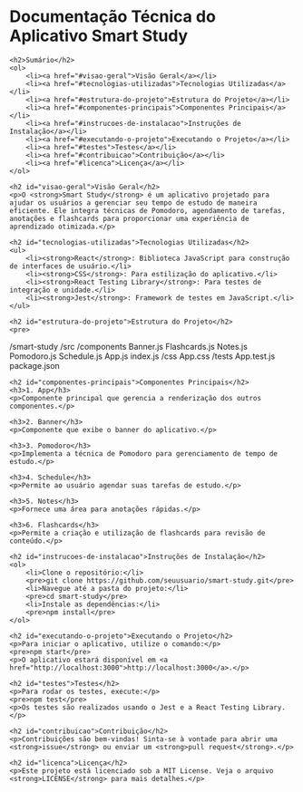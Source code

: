 <!DOCTYPE html>
<html lang="pt-BR">
<head>
    <meta charset="UTF-8">
    <meta name="viewport" content="width=device-width, initial-scale=1.0">
</head>
<body>
    <h1>Documentação Técnica do Aplicativo Smart Study</h1>

    <h2>Sumário</h2>
    <ol>
        <li><a href="#visao-geral">Visão Geral</a></li>
        <li><a href="#tecnologias-utilizadas">Tecnologias Utilizadas</a></li>
        <li><a href="#estrutura-do-projeto">Estrutura do Projeto</a></li>
        <li><a href="#componentes-principais">Componentes Principais</a></li>
        <li><a href="#instrucoes-de-instalacao">Instruções de Instalação</a></li>
        <li><a href="#executando-o-projeto">Executando o Projeto</a></li>
        <li><a href="#testes">Testes</a></li>
        <li><a href="#contribuicao">Contribuição</a></li>
        <li><a href="#licenca">Licença</a></li>
    </ol>

    <h2 id="visao-geral">Visão Geral</h2>
    <p>O <strong>Smart Study</strong> é um aplicativo projetado para ajudar os usuários a gerenciar seu tempo de estudo de maneira eficiente. Ele integra técnicas de Pomodoro, agendamento de tarefas, anotações e flashcards para proporcionar uma experiência de aprendizado otimizada.</p>

    <h2 id="tecnologias-utilizadas">Tecnologias Utilizadas</h2>
    <ul>
        <li><strong>React</strong>: Biblioteca JavaScript para construção de interfaces de usuário.</li>
        <li><strong>CSS</strong>: Para estilização do aplicativo.</li>
        <li><strong>React Testing Library</strong>: Para testes de integração e unidade.</li>
        <li><strong>Jest</strong>: Framework de testes em JavaScript.</li>
    </ul>

    <h2 id="estrutura-do-projeto">Estrutura do Projeto</h2>
    <pre>
/smart-study
  /src
    /components
      Banner.js
      Flashcards.js
      Notes.js
      Pomodoro.js
      Schedule.js
    App.js
    index.js
  /css
    App.css
  /tests
    App.test.js
  package.json
    </pre>

    <h2 id="componentes-principais">Componentes Principais</h2>
    <h3>1. App</h3>
    <p>Componente principal que gerencia a renderização dos outros componentes.</p>

    <h3>2. Banner</h3>
    <p>Componente que exibe o banner do aplicativo.</p>

    <h3>3. Pomodoro</h3>
    <p>Implementa a técnica de Pomodoro para gerenciamento de tempo de estudo.</p>

    <h3>4. Schedule</h3>
    <p>Permite ao usuário agendar suas tarefas de estudo.</p>

    <h3>5. Notes</h3>
    <p>Fornece uma área para anotações rápidas.</p>

    <h3>6. Flashcards</h3>
    <p>Permite a criação e utilização de flashcards para revisão de conteúdo.</p>

    <h2 id="instrucoes-de-instalacao">Instruções de Instalação</h2>
    <ol>
        <li>Clone o repositório:</li>
        <pre>git clone https://github.com/seuusuario/smart-study.git</pre>
        <li>Navegue até a pasta do projeto:</li>
        <pre>cd smart-study</pre>
        <li>Instale as dependências:</li>
        <pre>npm install</pre>
    </ol>

    <h2 id="executando-o-projeto">Executando o Projeto</h2>
    <p>Para iniciar o aplicativo, utilize o comando:</p>
    <pre>npm start</pre>
    <p>O aplicativo estará disponível em <a href="http://localhost:3000">http://localhost:3000</a>.</p>

    <h2 id="testes">Testes</h2>
    <p>Para rodar os testes, execute:</p>
    <pre>npm test</pre>
    <p>Os testes são realizados usando o Jest e a React Testing Library.</p>

    <h2 id="contribuicao">Contribuição</h2>
    <p>Contribuições são bem-vindas! Sinta-se à vontade para abrir uma <strong>issue</strong> ou enviar um <strong>pull request</strong>.</p>

    <h2 id="licenca">Licença</h2>
    <p>Este projeto está licenciado sob a MIT License. Veja o arquivo <strong>LICENSE</strong> para mais detalhes.</p>
</body>
</html>

 
 
